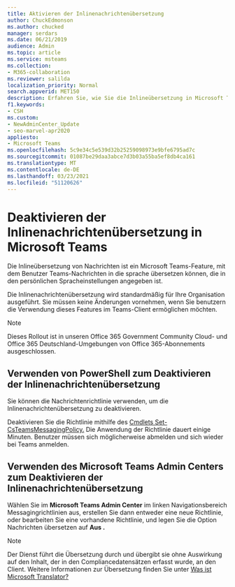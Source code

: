 ```yaml
---
title: Aktivieren der Inlinenachrichtenübersetzung
author: ChuckEdmonson
ms.author: chucked
manager: serdars
ms.date: 06/21/2019
audience: Admin
ms.topic: article
ms.service: msteams
ms.collection:
- M365-collaboration
ms.reviewer: salilda
localization_priority: Normal
search.appverid: MET150
description: Erfahren Sie, wie Sie die Inlineübersetzung in Microsoft Teams über das Microsoft Teams Admin Center oder PowerShell aktivieren.
f1.keywords:
- CSH
ms.custom:
- NewAdminCenter_Update
- seo-marvel-apr2020
appliesto:
- Microsoft Teams
ms.openlocfilehash: 5c9e34c5e539d32b25259098973e9bfe6795ad7c
ms.sourcegitcommit: 01087be29daa3abce7d3b03a55ba5ef8db4ca161
ms.translationtype: MT
ms.contentlocale: de-DE
ms.lasthandoff: 03/23/2021
ms.locfileid: "51120626"
---
```

<a name="turn-off-inline-message-translation-in-microsoft-teams"></a>Deaktivieren der Inlinenachrichtenübersetzung in Microsoft Teams
=================================================

Die Inlineübersetzung von Nachrichten ist ein Microsoft Teams-Feature, mit dem Benutzer Teams-Nachrichten in die sprache übersetzen können, die in den persönlichen Spracheinstellungen angegeben ist. [](https://support.office.com/article/translate-a-message-in-teams-d8926ce9-d6a6-47df-a416-f1adb62d3194)

Die Inlinenachrichtenübersetzung wird standardmäßig für Ihre Organisation ausgeführt. Sie müssen keine Änderungen vornehmen, wenn Sie benutzern die Verwendung dieses Features im Teams-Client ermöglichen möchten.

> [!NOTE]
>Dieses Rollout ist in unseren Office 365 Government Community Cloud- und Office 365 Deutschland-Umgebungen von Office 365-Abonnements ausgeschlossen.

## <a name="use-powershell-to-turn-off-inline-message-translation"></a>Verwenden von PowerShell zum Deaktivieren der Inlinenachrichtenübersetzung

Sie können die Nachrichtenrichtlinie verwenden, um die Inlinenachrichtenübersetzung zu deaktivieren.

Deaktivieren Sie die Richtlinie mithilfe des [Cmdlets Set-CsTeamsMessagingPolicy.](/powershell/module/skype/set-csteamsmessagingpolicy?view=skype-ps) Die Anwendung der Richtlinie dauert einige Minuten. Benutzer müssen sich möglicherweise abmelden und sich wieder bei Teams anmelden.

## <a name="use-the-microsoft-teams-admin-center-to-turn-off-inline-message-translation"></a>Verwenden des Microsoft Teams Admin Centers zum Deaktivieren der Inlinenachrichtenübersetzung

Wählen Sie im **Microsoft Teams Admin Center** im linken Navigationsbereich Messagingrichtlinien aus, erstellen Sie  dann entweder eine neue Richtlinie, oder bearbeiten Sie eine vorhandene Richtlinie, und legen Sie die Option Nachrichten übersetzen auf **Aus .** 

> [!NOTE]
> Der Dienst führt die Übersetzung durch und übergibt sie ohne Auswirkung auf den Inhalt, der in den Compliancedatensätzen erfasst wurde, an den Client. Weitere Informationen zur Übersetzung finden Sie unter [Was ist Microsoft Translator?](/azure/cognitive-services/translator/translator-info-overview)